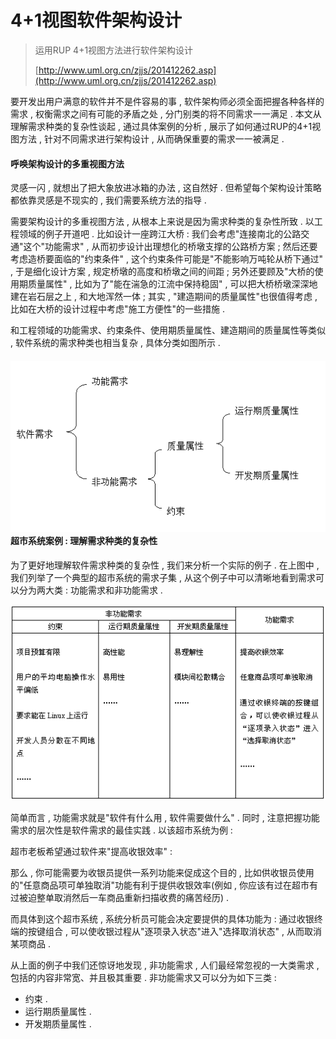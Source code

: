# 4+1视图软件架构设计

> 运用RUP 4+1视图方法进行软件架构设计
>
> [http://www.uml.org.cn/zjjs/201412262.asp](http://www.uml.org.cn/zjjs/201412262.asp)

要开发出用户满意的软件并不是件容易的事 , 软件架构师必须全面把握各种各样的需求 , 权衡需求之间有可能的矛盾之处 , 分门别类的将不同需求一一满足 . 本文从理解需求种类的复杂性谈起 , 通过具体案例的分析 , 展示了如何通过RUP的4+1视图方法 , 针对不同需求进行架构设计 , 从而确保重要的需求一一被满足 .

#### 呼唤架构设计的多重视图方法

灵感一闪 , 就想出了把大象放进冰箱的办法 , 这自然好 . 但希望每个架构设计策略都依靠灵感是不现实的 , 我们需要系统方法的指导 .

需要架构设计的多重视图方法 , 从根本上来说是因为需求种类的复杂性所致 . 以工程领域的例子开道吧 . 比如设计一座跨江大桥 : 我们会考虑"连接南北的公路交通"这个"功能需求" , 从而初步设计出理想化的桥墩支撑的公路桥方案 ; 然后还要考虑造桥要面临的"约束条件" , 这个约束条件可能是"不能影响万吨轮从桥下通过" , 于是细化设计方案 , 规定桥墩的高度和桥墩之间的间距 ; 另外还要顾及"大桥的使用期质量属性" , 比如为了"能在湍急的江流中保持稳固" , 可以把大桥桥墩深深地建在岩石层之上 , 和大地浑然一体 ; 其实 , "建造期间的质量属性"也很值得考虑 , 比如在大桥的设计过程中考虑"施工方便性"的一些措施 .

和工程领域的功能需求、约束条件、使用期质量属性、建造期间的质量属性等类似 , 软件系统的需求种类也相当复杂 , 具体分类如图所示 .

#### ![](/assets/ruanjianxuqiufenleidefuzaixing.png)超市系统案例 : 理解需求种类的复杂性

为了更好地理解软件需求种类的复杂性 , 我们来分析一个实际的例子 . 在上图中 , 我们列举了一个典型的超市系统的需求子集 , 从这个例子中可以清晰地看到需求可以分为两大类 : 功能需求和非功能需求 .

![](/assets/chaoshixitonganli.png)

简单而言 , 功能需求就是"软件有什么用 , 软件需要做什么" . 同时 , 注意把握功能需求的层次性是软件需求的最佳实践 . 以该超市系统为例 : 

超市老板希望通过软件来"提高收银效率" : 

那么 , 你可能需要为收银员提供一系列功能来促成这个目的 , 比如供收银员使用的"任意商品项可单独取消"功能有利于提供收银效率\(例如 , 你应该有过在超市有过被迫整单取消然后一车商品重新扫描收费的痛苦经历\) . 

而具体到这个超市系统 , 系统分析员可能会决定要提供的具体功能为 : 通过收银终端的按键组合 , 可以使收银过程从"逐项录入状态"进入"选择取消状态" , 从而取消某项商品 . 

从上面的例子中我们还惊讶地发现 , 非功能需求 , 人们最经常忽视的一大类需求 , 包括的内容非常宽、并且极其重要 . 非功能需求又可以分为如下三类 : 

* 约束 . 
* 运行期质量属性 . 
* 开发期质量属性 . 

  


